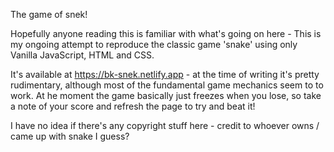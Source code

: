 The game of snek!

Hopefully anyone reading this is familiar with what's going on here - This is my ongoing attempt to reproduce the classic game 'snake' using only Vanilla JavaScript, HTML and CSS.

It's available at https://bk-snek.netlify.app - at the time of writing it's pretty rudimentary, although most of the fundamental game mechanics seem to to work. At he moment the game basically just freezes when you lose, so take a note of your score and refresh the page to try and beat it!

I have no idea if there's any copyright stuff here - credit to whoever owns / came up with snake I guess? 
